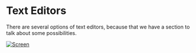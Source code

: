 # Text Editors

There are several options of text editors, because that we have a section to talk about some possibilities.

[![Screen](https://raw.githubusercontent.com/gomex/mac-setup/master/assets/exit-vim.png)](https://raw.githubusercontent.com/gomex/mac-setup/master/assets/exit-vim.png)
